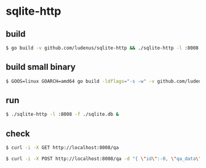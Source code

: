 # sqlite-http


## build
```bash
$ go build -v github.com/ludenus/sqlite-http && ./sqlite-http -l :8008 -f ./sqlite.db &
```

## build small binary
```bash
$ GOOS=linux GOARCH=amd64 go build -ldflags="-s -w" -v github.com/ludenus/sqlite-http && upx --ultra-brute ./sqlite-http
```

## run
```bash
$ ./sqlite-http -l :8008 -f ./sqlite.db &
```

## check
```bash
$ curl -i -X GET http://localhost:8008/qa

$ curl -i -X POST http://localhost:8008/qa -d "{ \"id\":-0, \"qa_data\":\"`whoami`@`hostname`\", \"testrun\":-1, \"stamp\":`date +%s` }"
```